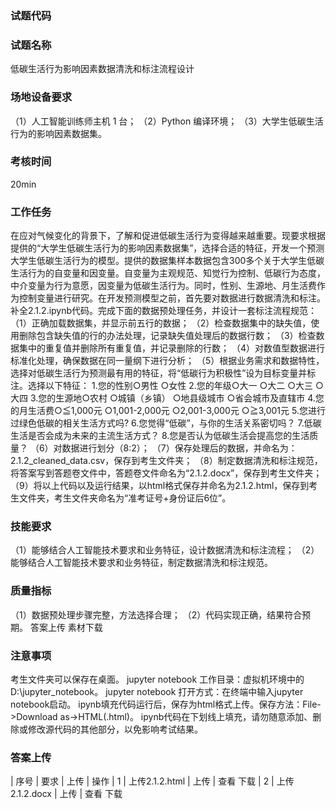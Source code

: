 ### 试题代码
### 试题名称
低碳生活行为影响因素数据清洗和标注流程设计
### 场地设备要求
（1）人工智能训练师主机 1 台；
（2）Python 编译环境；
（3）大学生低碳生活行为的影响因素数据集。
### 考核时间
20min
### 工作任务
在应对气候变化的背景下，了解和促进低碳生活行为变得越来越重要。现要求根据提供的“大学生低碳生活行为的影响因素数据集”，选择合适的特征，开发一个预测大学生低碳生活行为的模型。提供的数据集样本数据包含300多个关于大学生低碳生活行为的自变量和因变量。自变量为主观规范、知觉行为控制、低碳行为态度，中介变量为行为意愿，因变量为低碳生活行为。同时，性别、生源地、月生活费作为控制变量进行研究。在开发预测模型之前，首先要对数据进行数据清洗和标注。补全2.1.2.ipynb代码。完成下面的数据预处理任务，并设计一套标注流程规范：
（1）正确加载数据集，并显示前五行的数据；
（2）检查数据集中的缺失值，使用删除包含缺失值的行的办法处理，记录缺失值处理后的数据行数；
（3）检查数据集中的重复值并删除所有重复值，并记录删除的行数；
（4）对数值型数据进行标准化处理，确保数据在同一量纲下进行分析；
（5）根据业务需求和数据特性，选择对低碳生活行为预测最有用的特征，将“低碳行为积极性”设为目标变量并标注。选择以下特征：
1.您的性别○男性 ○女性
2.您的年级○大一 ○大二 ○大三 ○大四
3.您的生源地○农村 ○城镇（乡镇） ○地县级城市 ○省会城市及直辖市
4.您的月生活费○≦1,000元 ○1,001-2,000元 ○2,001-3,000元 ○≧3,001元
5.您进行过绿色低碳的相关生活方式吗?
6.您觉得“低碳”，与你的生活关系密切吗？
7.低碳生活是否会成为未来的主流生活方式？
8.您是否认为低碳生活会提高您的生活质量？
（6）对数据进行划分（8:2）；
（7）保存处理后的数据，并命名为：2.1.2_cleaned_data.csv，保存到考生文件夹；
（8）制定数据清洗和标注规范，将答案写到答题卷文件中，答题卷文件命名为“2.1.2.docx”，保存到考生文件夹；
（9）将以上代码以及运行结果，以html格式保存并命名为2.1.2.html，保存到考生文件夹，考生文件夹命名为“准考证号+身份证后6位”。
### 技能要求
（1）能够结合人工智能技术要求和业务特征，设计数据清洗和标注流程；
（2）能够结合人工智能技术要求和业务特征，制定数据清洗和标注规范。
### 质量指标
（1）数据预处理步骤完整，方法选择合理；
（2）代码实现正确，结果符合预期。
答案上传 素材下载
### 注意事项
考生文件夹可以保存在桌面。
jupyter notebook 工作目录：虚拟机环境中的D:\jupyter_notebook。
jupyter notebook 打开方式：在终端中输入jupyter notebook启动。
ipynb填充代码运行后，保存为html格式上传。保存方法：File->Download as->HTML(.html)。
ipynb代码在下划线上填充，请勿随意添加、删除或修改源代码的其他部分，以免影响考试结果。
### 答案上传
| 
序号 
| 要求 
| 上传 
| 操作 
| 1 
| 上传2.1.2.html 
| 上传 
| 查看 下载 
| 2 
| 上传2.1.2.docx 
| 上传 
| 查看 下载